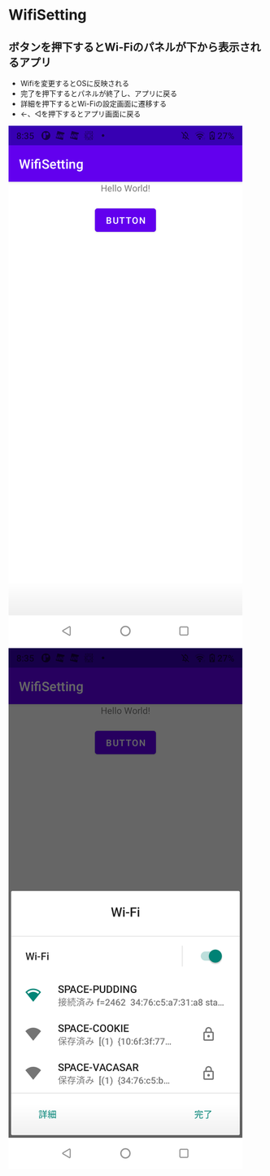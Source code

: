 # WifiSetting

## ボタンを押下するとWi-Fiのパネルが下から表示されるアプリ
- Wifiを変更するとOSに反映される
- 完了を押下するとパネルが終了し、アプリに戻る
- 詳細を押下するとWi-Fiの設定画面に遷移する
- ←、◁を押下するとアプリ画面に戻る

![](./img/1.png)
![](./img/2.png)
